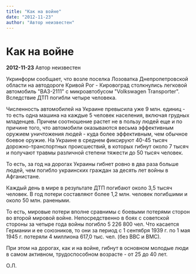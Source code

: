```yaml
---
title: "Как на войне"
date: "2012-11-23"
author: "Автор неизвестен"
---
```


# Как на войне

**2012-11-23** Автор неизвестен

Укринформ сообщает, что возле поселка Лозоватка Днепропетровской области на автодороге Кривой Рог - Кировоград столкнулись легковой автомобиль "ВАЗ-2111" с микроавтобусом "Volkswagen Transporter". Вследствие ДТП погибли четыре человека.

Численность автомобилей на Украине превысила уже 9 млн. единиц - то есть одна машина на каждые 5 человек населения, включая грудных младенцев. Причем соотношение растет не в пользу людей еще и по причине того, что автомобили оказываются весьма эффективным оружием уничтожения людей - куда более эффективным, чем обычное боевое оружие. На Украине в среднем фиксируют 40-45 тысяч дорожно-транспортных происшествий, в которых гибнут около 7 тысяч и получают травмы различной степени тяжести до 50 тысяч человек.

То есть, за год на дорогах Украины гибнет ровно в два раза больше людей, чем погибло украинских граждан за десять лет войны в Афганистане.

Каждый день в мире в результате ДТП погибают около 3,5 тысяч человек. В год потери составляют более 1,2 млн. человек погибшими и около 50 млн. ранеными.

То есть, мировые потери вполне сравнимы с боевыми потерями сторон во второй мировой войне. Непосредственно в боях с советской стороны за четыре года войны погибло 5 226 800 чел. Что касается Германии и ее союзников, то они за период с 1 сентября 1939 г. по 1 мая 1945 г. потеряли 4 миллиона 617,0 тыс. чел. (без ВВС и ВМС).

При этом на дорогах, как и на войне, гибнут в основном молодые люди в самом активном, трудоспособном возрасте - от 25 до 40 лет.

О.Л.